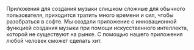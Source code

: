 Приложения для создания музыки слишком сложные для обычного пользователя, приходится тратить много времени и сил, чтобы разобраться в софте. Мы создали приложение с инновационной функцией создания музыки при помощи искусственного интеллекта, которой не существуют на рынке. С помощью нашего приложения любой человек сможет сделать хит.
